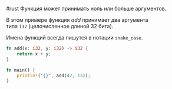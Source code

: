 
#rust 
Функция может принимать ноль или больше аргументов.

В этом примере функция _add_ принимает два аргумента типа `i32` (целочисленное длиной 32 бита).

Имена функций всегда пишутся в нотации `snake_case`.

```rust
fn add(x: i32, y: i32) -> i32 {
    return x + y;
}

fn main() {
    println!("{}", add(42, 13));
}
```